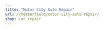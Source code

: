 ```yaml
---
title: "Motor City Auto Repair"
url: /chesterfield/motor-city-auto-repair/
shop: car repair
---
```

